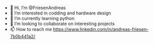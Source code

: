 - 👋 Hi, I’m @FriesenAndreas
- 👀 I’m interested in codding and hardware design
- 🌱 I’m currently learning python 
- 💞️ I’m looking to collaborate on interesting projects
- 📫 How to reach me https://www.linkedin.com/in/andreas-friesen-7b0b441a2/

<!---
FriesenAndreas/FriesenAndreas is a ✨ special ✨ repository because its `README.md` (this file) appears on your GitHub profile.
You can click the Preview link to take a look at your changes.
--->
